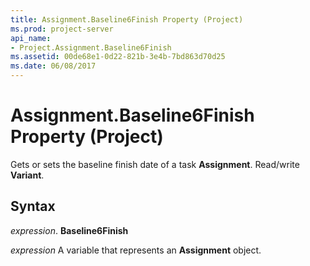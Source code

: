 ```yaml
---
title: Assignment.Baseline6Finish Property (Project)
ms.prod: project-server
api_name:
- Project.Assignment.Baseline6Finish
ms.assetid: 00de68e1-0d22-821b-3e4b-7bd863d70d25
ms.date: 06/08/2017
---
```



# Assignment.Baseline6Finish Property (Project)

Gets or sets the baseline finish date of a task **Assignment**. Read/write **Variant**.


## Syntax

 _expression_. **Baseline6Finish**

 _expression_ A variable that represents an **Assignment** object.


